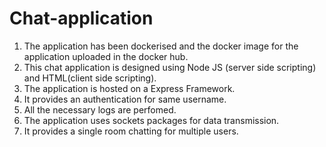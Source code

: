 # Chat-application
1. The application has been dockerised and the docker image for the application uploaded in the docker hub.
2. This chat application is designed using Node JS (server side scripting) and HTML(client side scripting).
3. The application is hosted on a Express Framework.
4. It provides an authentication for same username. 
5. All the necessary logs are perfomed.
6. The application uses sockets packages for data transmission.
7. It provides a single room chatting for multiple users.


